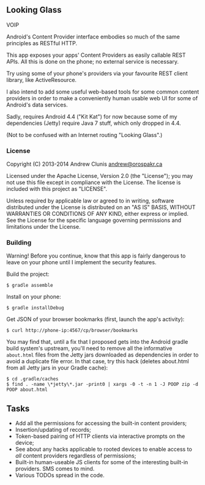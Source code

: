 ## Looking Glass

VOIP

Android's Content Provider interface embodies so much of the same
principles as RESTful HTTP.

This app exposes your apps' Content Providers as easily callable REST
APIs.  All this is done on the phone; no external service is
necessary.

Try using some of your phone's providers via your favourite REST
client library, like ActiveResource.

I also intend to add some useful web-based tools for some common
content providers in order to make a conveniently human usable web UI
for some of Android's data services.

Sadly, requires Android 4.4 ("Kit Kat") for now because some of my
dependencies (Jetty) require Java 7 stuff, which only dropped in 4.4.

(Not to be confused with an Internet routing "Looking Glass".)

### License

Copyright (C) 2013-2014 Andrew Clunis <andrew@orospakr.ca>

Licensed under the Apache License, Version 2.0 (the "License"); you
may not use this file except in compliance with the License.  The
license is included with this project as "LICENSE".

Unless required by applicable law or agreed to in writing, software
distributed under the License is distributed on an "AS IS" BASIS,
WITHOUT WARRANTIES OR CONDITIONS OF ANY KIND, either express or
implied.  See the License for the specific language governing
permissions and limitations under the License.

### Building

Warning!  Before you continue, know that this app is fairly dangerous
to leave on your phone until I implement the security features.

Build the project:

    $ gradle assemble
    
Install on your phone:

    $ gradle installDebug
    
Get JSON of your browser bookmarks (first, launch the app's activity):

    $ curl http://phone-ip:4567/cp/browser/bookmarks

You may find that, until a fix that I proposed gets into the Android
gradle build system's upstream, you'll need to remove all the
informative `about.html` files from the Jetty jars downloaded as
dependencies in order to avoid a duplicate file error.  In that case,
try this hack (deletes about.html from all Jetty jars in your Gradle
cache):

    $ cd .gradle/caches
    $ find . -name \*jetty\*.jar -print0 | xargs -0 -t -n 1 -J POOP zip -d POOP about.html

## Tasks

* Add all the permissions for accessing the built-in content
  providers;
* Insertion/updating of records;
* Token-based pairing of HTTP clients via interactive prompts on the
  device;
* See about any hacks applicable to rooted devices to enable access to
  *all* content providers regardless of permissions;
* Built-in human-useable JS clients for some of the interesting
  built-in providers.  SMS comes to mind.
* Various TODOs spread in the code.
